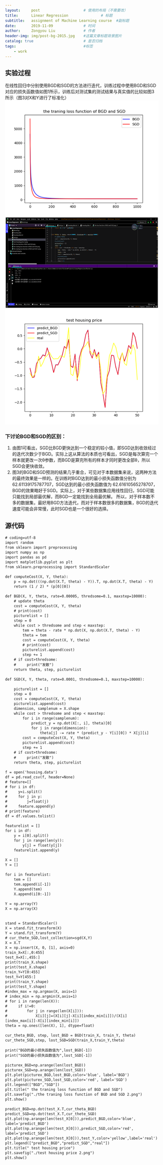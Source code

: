 ```yaml
---
layout:     post                    # 使用的布局（不需要改）
title:      Linear Regression               # 标题 
subtitle:   assignment of Machine Learning course  #副标题
date:       2019-11-09              # 时间
author:     Zongyou Liu             # 作者
header-img: img/post-bg-2015.jpg    #这篇文章标题背景图片
catalog: true                       # 是否归档
tags:                               #标签
    - work
---
```

## 实验过程  
在线性回归中分别使用BGD和SGD的方法进行迭代，训练过程中使用BGD和SGD对应的损失函数值如图1所示，训练后对测试集的测试结果与真实值的比较如图3所示（图3对X和Y进行了标准化） 
![梯度下降](https://raw.githubusercontent.com/BuleSky233/BuleSky233.github.io/master/img/linear1.png)
![linear2](https://raw.githubusercontent.com/BuleSky233/BuleSky233.github.io/master/img/linear2.png)
![linear3](https://raw.githubusercontent.com/BuleSky233/BuleSky233.github.io/master/img/linear3.png) 
### 下讨论BGD和SGD的区别：
1. 由图1可看出，SGD比BGD更快达到一个稳定的较小值，即SGD达到收敛经过的迭代次数少于BGD。实际上这从算法的本质也可看出，SGD是每次算完一个样本就更改一次θ参数，而BGD是算完所有的样本才同时更改全部θ，所以SGD会更快收敛。 
2. 图3的BGD和SGD预测的结果几乎重合，可见对于本数据集来说，这两种方法的最终效果是一样的。在训练时BGD达到的最小损失函数值分别为62.61139175787707，SGD达到的最小损失函数值为 62.61610565278707，BGD的效果略好于SGD。实际上，对于某些数据集应用线性回归，SGD可能只能找到局部最优解，而BGD一定能找到全局最优解。 
所以，对于样本数不多的数据集，最好用BGD方法迭代，而对于样本数很多的数据集，BGD的迭代速度可能会非常慢，此时SGD也是一个很好的选择。 

## 源代码
```
# coding=utf-8
import random    
from sklearn import preprocessing    
import numpy as np    
import pandas as pd    
import matplotlib.pyplot as plt    
from sklearn.preprocessing import StandardScaler

def computeCost(X, Y, theta):
    p = np.dot(((np.dot(X.T, theta) - Y)).T, np.dot(X.T, theta) - Y)
    return (1 / 2) * (p[0][0])

def BGD(X, Y, theta, rate=0.00005, thredsome=0.1, maxstep=10000):
    # update theta
    cost = computeCost(X, Y, theta)
    # print(cost)
    picturelist = []
    step = 0
    while cost > thredsome and step < maxstep:
        tem = theta - rate * np.dot(X, np.dot(X.T, theta) - Y)
        theta = tem
        cost = computeCost(X, Y, theta)
        # print(cost)
        picturelist.append(cost)
        step += 1
    # if cost>thredsome:
    #     print("发散")
    return theta, step, picturelist

def SGD(X, Y, theta, rate=0.0001, thredsome=0.1, maxstep=10000):

    picturelist = []
    step = 0
    cost = computeCost(X, Y, theta)
    picturelist.append(cost)
    dimension, samplenum = X.shape
    while cost > thredsome and step < maxstep:
        for i in range(samplenum):
            predict_y = np.dot(X[:, i], theta)[0]
            for j in range(dimension):
                theta[j] -= rate * (predict_y - Y[i][0]) * X[j][i]
        cost = computeCost(X, Y, theta)
        picturelist.append(cost)
        step += 1
    # if cost>thredsome:
    #     print("发散")
    return theta, step, picturelist

f = open('housing.data')
df = pd.read_csv(f, header=None)
# feature=[]
# for i in df:
#     y=i.split()
#     for j in y:
#         j=float(j)
#     feature.append(y)
# print(feature)
df = df.values.tolist()

featurelist = []
for i in df:
    y = i[0].split()
    for j in range(len(y)):
        y[j] = float(y[j])
    featurelist.append(y)

X = []
Y = []

for i in featurelist:
    tem = []
    tem.append(i[-1])
    Y.append(tem)
    X.append(i[0:-1])

Y = np.array(Y)
X = np.array(X)


stand = StandardScaler()
X = stand.fit_transform(X)
Y = stand.fit_transform(Y)
# cur_thete_SGD,lost_collection=sgd(X,Y)
X = X.T
X = np.insert(X, 0, [1], axis=0)
train_X=X[:,0:455]
test_X=X[:,455:]
print(train_X.shape)
print(test_X.shape)
train_Y=Y[0:455]
test_Y=Y[455:]
print(train_Y.shape)
print(test_Y.shape)
#index_max = np.argmax(X, axis=1)
# index_min = np.argmin(X,axis=1)
# for i in range(len(X)):
#     if i!=0:
#         for j in range(len(X[i])):
#             X[i][j]=(X[i][j]-X[i][index_min[i]])/(X[i][index_max[i]]-X[i][index_min[i]])
theta = np.ones([len(X), 1], dtype=float)

cur_theta_BGD, step, lost_BGD = BGD(train_X, train_Y, theta)
cur_thete_SGD,step, lost_SGD=SGD(train_X,train_Y,theta)

print("BGD的最小损失函数值为",lost_BGD[-1])
print("SGD的最小损失函数值为",lost_SGD[-1])

picturex_BGD=np.arange(len(lost_BGD))
picturex_SGD=np.arange(len(lost_SGD))
plt.plot(picturex_BGD,lost_BGD,color='blue', label='BGD')
plt.plot(picturex_SGD,lost_SGD,color='red', label='SGD')
plt.legend(["BGD","SGD"])
plt.title(" the traning loss function of BGD and SGD")
plt.savefig("./the traning loss function of BGD and SGD 2.png")
plt.show()

predict_BGD=np.dot(test_X.T,cur_theta_BGD)
predict_SGD=np.dot(test_X.T,cur_thete_SGD)
plt.plot(np.arange(len(test_X[0])),predict_BGD,color='blue', label='predict_BGD')
plt.plot(np.arange(len(test_X[0])),predict_SGD,color='red', label='predict_SGD')
plt.plot(np.arange(len(test_X[0])),test_Y,color='yellow',label='real')
plt.legend(["predict_BGD","predict_SGD","real"])
plt.title(" test housing price")
plt.savefig("./test housing price 2.png")
plt.show()
```
